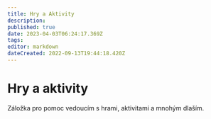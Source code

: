 ```yaml
---
title: Hry a Aktivity
description: 
published: true
date: 2023-04-03T06:24:17.369Z
tags: 
editor: markdown
dateCreated: 2022-09-13T19:44:18.420Z
---
```


# Hry a aktivity

Záložka pro pomoc vedoucím s hrami, aktivitami a mnohým dlaším.

